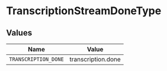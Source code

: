 # TranscriptionStreamDoneType


## Values

| Name                 | Value                |
| -------------------- | -------------------- |
| `TRANSCRIPTION_DONE` | transcription.done   |